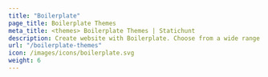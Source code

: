 ```yaml
---
title: "Boilerplate"
page_title: Boilerplate Themes
meta_title: <themes> Boilerplate Themes | Statichunt
description: Create website with Boilerplate. Choose from a wide range of templates and themes.
url: "/boilerplate-themes"
icon: /images/icons/boilerplate.svg
weight: 6
---
```

